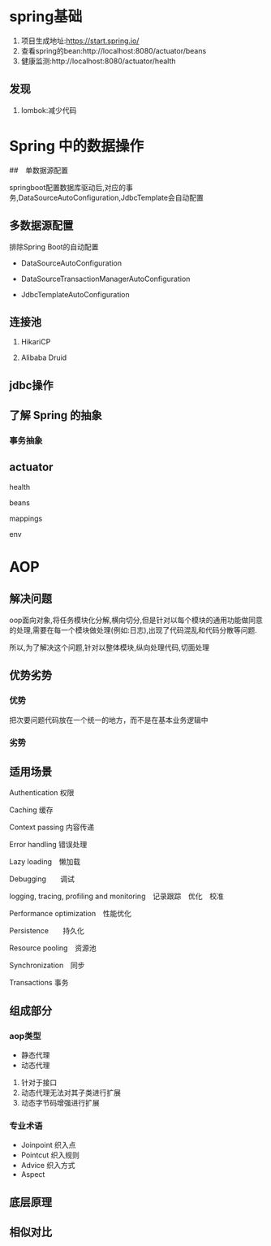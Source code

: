 # spring基础

1. 项目生成地址:https://start.spring.io/
2. 查看spring的bean:http://localhost:8080/actuator/beans
3. 健康监测:http://localhost:8080/actuator/health

## 发现

1. lombok:减少代码

# Spring 中的数据操作

##　单数据源配置

springboot配置数据库驱动后,对应的事务,DataSourceAutoConfiguration,JdbcTemplate会自动配置





## 多数据源配置

排除Spring Boot的自动配置

* DataSourceAutoConfiguration

* DataSourceTransactionManagerAutoConfiguration

* JdbcTemplateAutoConfiguration

## 连接池
1. HikariCP

2. Alibaba Druid

## jdbc操作

## 了解 Spring 的抽象

### 事务抽象

## actuator

health

beans

mappings

env



# AOP

## 解决问题

oop面向对象,将任务模块化分解,横向切分,但是针对以每个模块的通用功能做同意的处理,需要在每一个模块做处理(例如:日志),出现了代码混乱和代码分散等问题.

所以,为了解决这个问题,针对以整体模块,纵向处理代码,切面处理

## 优势劣势

### 优势

把次要问题代码放在一个统一的地方，而不是在基本业务逻辑中

### 劣势



## 适用场景

Authentication 权限

Caching 缓存

Context passing 内容传递

Error handling 错误处理

Lazy loading　懒加载

Debugging　　调试

logging, tracing, profiling and monitoring　记录跟踪　优化　校准

Performance optimization　性能优化

Persistence　　持久化

Resource pooling　资源池

Synchronization　同步

Transactions 事务

## 组成部分

### aop类型

* 静态代理
* 动态代理

1. 针对于接口
2. 动态代理无法对其子类进行扩展
3. 动态字节码增强进行扩展

### 专业术语

* Joinpoint 织入点
* Pointcut 织入规则
* Advice 织入方式
* Aspect 

## 底层原理

## 相似对比







